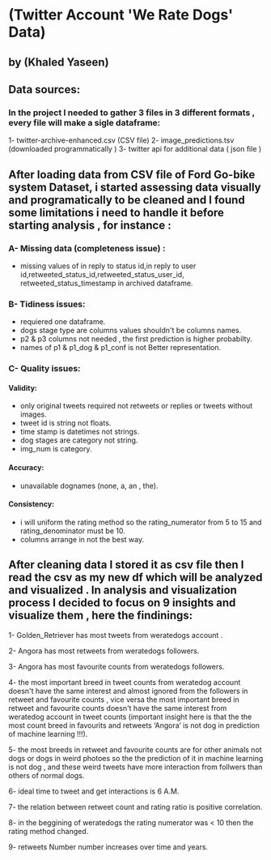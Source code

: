 # (Twitter Account 'We Rate Dogs' Data)
## by (Khaled Yaseen)


## Data sources:
### In the project I needed to gather 3 files in 3 different formats , every file will make a sigle dataframe:

1- twitter-archive-enhanced.csv (CSV file) 
2- image_predictions.tsv (downloaded programmatically ) 
3- twitter api for additional data ( json file )

## After loading data from CSV file of Ford Go-bike system Dataset, i started assessing data visually and programatically to be cleaned and I found some limitations i need to handle it before starting analysis , for instance :
### A- Missing data (completeness issue) :

- missing values of in reply to status id,in reply to user id,retweeted_status_id,retweeted_status_user_id, retweeted_status_timestamp in archived dataframe.

### B- Tidiness issues: 

- requiered one dataframe.
- dogs stage type are columns values shouldn't be columns names.
- p2 & p3 columns not needed , the first prediction is higher probabilty.
- names of p1 & p1_dog & p1_conf is not Better representation.

### C- Quality issues:
#### Validity:
- only original tweets required not retweets or replies or tweets without images.
- tweet id is string not floats.
- time stamp is datetimes not strings.
- dog stages are category not string.
- img_num is category.

#### Accuracy:

- unavailable dognames (none, a, an , the).

#### Consistency:

- i will uniform the rating method so the rating_numerator from 5 to 15 and rating_denominator must be 10.
- columns arrange in not the best way.

## After cleaning data I stored it as csv file then I read the csv as my new df which will be analyzed and visualized . In analysis and visualization process I decided to focus on 9 insights and visualize them , here the findinings:

1- Golden_Retriever has most tweets from weratedogs account .

2- Angora has most retweets from weratedogs followers.

3- Angora has most favourite counts from weratedogs followers.

4- the most important breed in tweet counts from weratedog account doesn't have the same interest and almost ignored from the followers in retweet and favourite counts , vice versa the most important breed in retweet and favourite counts doesn't have the same interest from weratedog account in tweet counts (important insight here is that the the most count breed in favourits and retweets ‘Angora’ is not dog in prediction of machine learning !!!).

5- the most breeds in retweet and favourite counts are for other animals not dogs or dogs in weird photoes so the the prediction of it in machine learning is not dog , and these weird tweets have more interaction from follwers than others of normal dogs.

6- ideal time to tweet and get interactions is 6 A.M.

7- the relation between retweet count and rating ratio is positive correlation.

8- in the beggining of weratedogs the rating numerator was < 10 then the rating method changed.

9- retweets Number number increases over time and years.